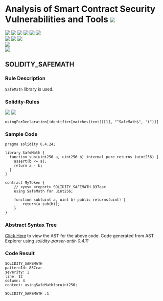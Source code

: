 # Analysis of Smart Contract Security Vulnerabilities and Tools ![](https://img.shields.io/badge/-Live-brightgreen)
![](https://img.shields.io/badge/Batch-UG21CYS-lightgreen) ![](https://img.shields.io/badge/Batch-PG21CYS-green) ![](https://img.shields.io/badge/Batch-UG22CYS-lightgreen) ![](https://img.shields.io/badge/Batch-PG21CYS-green) ![](https://img.shields.io/badge/Batch-PhD-darkgreen) ![](https://img.shields.io/badge/-B_RIG-darkgreen)<br/>   ![](https://img.shields.io/badge/BlockchainCourse-21CY712-green)  ![](https://img.shields.io/badge/-M.Tech_Dissertation-blue) ![](https://img.shields.io/badge/Focus-Smart_Contract_Security-yellow) <br/>
![](https://img.shields.io/badge/Blockchain-Ethereum-blue)   <br/> 
![](https://img.shields.io/badge/Language-Solidity-blue)

## SOLIDITY_SAFEMATH
### Rule Description
<p>
    <code>SafeMath</code> library is used.
</p>

### Solidity-Rules

![](https://img.shields.io/badge/Pattern_ID-837cac-gold) ![](https://img.shields.io/badge/Severity-1-brown) 

```
usingForDeclaration[identifier[matches(text()[1], "^SafeMath$", "i")]]
```

### Sample Code

```
pragma solidity 0.4.24;

library SafeMath {
  function sub(uint256 a, uint256 b) internal pure returns (uint256) {
    assert(b <= a);
    return a - b;
  }
}

contract MyToken {
    // <yes> <report> SOLIDITY_SAFEMATH 837cac
    using SafeMath for uint256;

    function sub(uint a, uint b) public returns(uint) {
        return(a.sub(b));
    }
}
```

### Abstract Syntax Tree 

[Click Here](https://astexplorer.net/#/gist/6d119342ef1d67adbea057d4787442cd/3e3ec2fdbe24bb0b1ae2d58e1a9a3b7465dd0f69) to view the AST for the above code. Code generated from AST Explorer using _solidity-parser-antlr-0.4.11_


### Code Result

```
SOLIDITY_SAFEMATH
patternId: 837cac
severity: 1
line: 12
column: 4
content: usingSafeMathforuint256;

SOLIDITY_SAFEMATH :1


```
